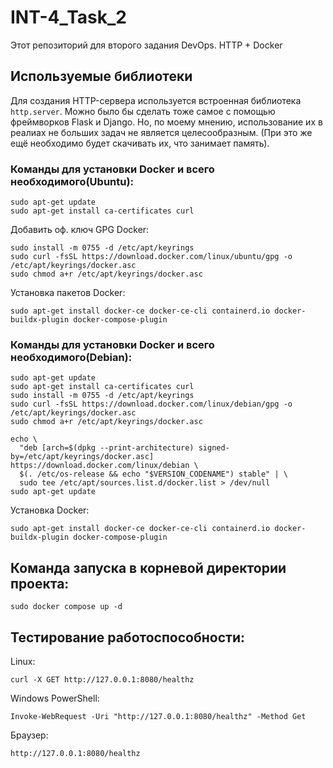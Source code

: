 # INT-4_Task_2
Этот репозиторий для второго задания DevOps. HTTP + Docker


## Используемые библиотеки

Для создания HTTP-сервера используется встроенная библиотека `http.server`. Можно было бы сделать тоже самое с помощью фреймворков Flask и Django. Но, по моему мнению, использование их в реалиах не больших задач не является целесообразным. (При это же ещё необходимо будет скачивать их, что занимает память).

### Команды для установки Docker и всего необходимого(Ubuntu):

```
sudo apt-get update
sudo apt-get install ca-certificates curl 
```

Добавить оф. ключ GPG Docker:

```
sudo install -m 0755 -d /etc/apt/keyrings
sudo curl -fsSL https://download.docker.com/linux/ubuntu/gpg -o /etc/apt/keyrings/docker.asc
sudo chmod a+r /etc/apt/keyrings/docker.asc
```

Установка пакетов Docker:

```
sudo apt-get install docker-ce docker-ce-cli containerd.io docker-buildx-plugin docker-compose-plugin
```

### Команды для установки Docker и всего необходимого(Debian):

```
sudo apt-get update
sudo apt-get install ca-certificates curl
sudo install -m 0755 -d /etc/apt/keyrings
sudo curl -fsSL https://download.docker.com/linux/debian/gpg -o /etc/apt/keyrings/docker.asc
sudo chmod a+r /etc/apt/keyrings/docker.asc

echo \
  "deb [arch=$(dpkg --print-architecture) signed-by=/etc/apt/keyrings/docker.asc] https://download.docker.com/linux/debian \
  $(. /etc/os-release && echo "$VERSION_CODENAME") stable" | \
  sudo tee /etc/apt/sources.list.d/docker.list > /dev/null
sudo apt-get update
```

Установка Docker:

```
sudo apt-get install docker-ce docker-ce-cli containerd.io docker-buildx-plugin docker-compose-plugin
```


## Команда запуска в корневой директории проекта:
```
sudo docker compose up -d
```

## Тестирование работоспособности: 

Linux:

```
curl -X GET http://127.0.0.1:8080/healthz
```

Windows PowerShell:

```
Invoke-WebRequest -Uri "http://127.0.0.1:8080/healthz" -Method Get
```

Браузер: 

```
http://127.0.0.1:8080/healthz
```
